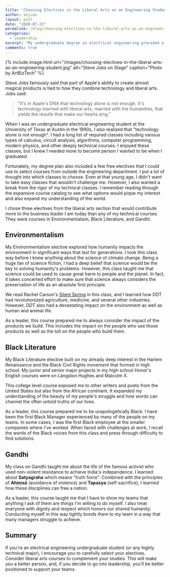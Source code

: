 ```yaml
---
title: 'Choosing Electives in the Liberal Arts as an Engineering Student'
author: anjuan
layout: post
date: "2020-07-23"
permalink: /blog/choosing-electives-in-the-liberal-arts-as-an-engineering-student/
categories:
  - Leadership
excerpt: "My undergraduate degree in electrical engineering provided a few electives that I could use for any field of study. I chose liberal arts classes that have contributed more to my management style than any of my technical courses."
comments: true
---
```


{% include image.html url="/images/choosing-electives-in-the-liberal-arts-as-an-engineering-student.jpg" alt="Steve Jobs on Stage" caption="Photo by ArtBizTech" %}

Steve Jobs famously said that part of Apple's ability to create almost magical products is tied to how they combine technology and liberal arts. Jobs said:

> "It's in Apple's DNA that technology alone is not enough. It's technology married with liberal arts, married with the humanities, that yields the results that make our hearts sing.”

When I was an undergraduate electrical engineering student at the University of Texas at Austin in the 1990s, I also realized that "technology alone is not enough". I had a long list of required classes including various types of calculus, circuit analysis, algorithms, computer programming, modern physics, and other deeply technical courses. I enjoyed these classes, but I knew I needed more to become person I wanted to be when I graduated.

Fortunately, my degree plan also included a few free electives that I could use to select courses from outside the engineering department. I put a lot of thought into which classes to choose. Even at that young age, I didn't want to take easy classes that wouldn't challenge me. However, I also wanted a break from the rigor of my technical classes. I remember reading through the expansive course catalog to see what options would pique my interest and also expand my understanding of the world.

I chose three electives from the liberal arts section that would contribute more to the business leader I am today than any of my technical courses. They were courses in Environmentalism, Black Literature, and Gandhi.

## Environmentalism

My Environmentalism elective explored how humanity impacts the environment in significant ways that last for generations. I took this class way before I knew anything about the science of climate change. Being a huge fan of science fiction, I had a deep belief that science would be the key to solving humanity's problems. However, this class taught me that science could be used to cause great harm to people and the planet. In fact, it takes concerted effort to make sure that science always considers the preservation of life as an absolute first principle.

We read  Rachel Carson's [Silent Spring](https://www.amazon.com/Silent-Spring-Rachel-Carson/dp/0618249060/ref=sr_1_1?crid=RAE55PAQSQ21&dchild=1&keywords=silent+spring&qid=1595629425&s=books&sprefix=silent+spring%2Caps%2C163&sr=1-1) in this class, and I learned how DDT had revolutionized agriculture, medicine, and several other industries. However, DDT also had a devastating impact on the environment as well as human and animal life.

As a leader, this course prepared me to always consider the impact of the products we build. This includes the impact on the people who use those products as well as the toll on the people who build them.

## Black Literature

My Black Literature elective built on my already deep interest in the Harlem Renaissance and the Black Civil Rights movement that formed in high school. My junior and senior major projects in my high school Honor's English courses were on Langston Hughes and Malcolm X.

This college level course exposed me to other writers and poets from the United States but also from the African continent. It expanded my understanding of the beauty of my people's struggle and how words can channel the often untold truths of our lives.

As a leader, this course prepared me to be unapologetically Black. I have been the first Black Manager experienced by many of the people on my teams. In some cases, I was the first Black employee at the smaller companies where I've worked. When faced with challenges at work, I recall the words of the Black voices from this class and press through difficulty to find solutions.

## Gandhi

My class on Gandhi taught me about the life of the famous activist who used non-violent resistance to achieve India's independence. I learned about **Satyagraha** which means "truth force". Combined with the principles of **Ahiṃsā** (avoidance of violence) and **Tapasya** (self-sacrifice), I learned how these disciplines can free a nation.

As a leader, this course taught me that I have to show my teams that anything I ask of them are things I'm willing to do myself. I also treat everyone with dignity and respect which honors our shared humanity. Conducting myself in this way tightly bonds them to my team in a way that many managers struggle to achieve.

## Summary

If you're an electrical engineering undergraduate student (or any highly technical major), I encourage you to carefully select your electives. Consider liberal arts courses to complement your studies. This will make you a better person, and, if you decide to go into leadership, you'll be better positioned to support your teams.
